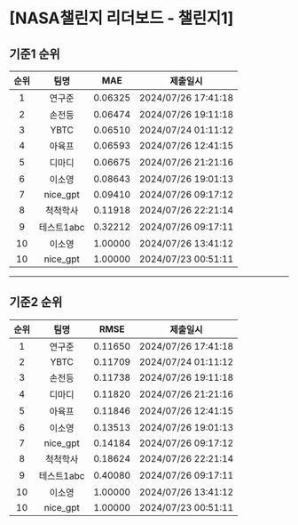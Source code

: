 # [NASA챌린지 리더보드 - 챌린지1]
## 기준1 순위
| 순위 | 팀명 | MAE | 제출일시 |
|:----:|:----:|:-----:|:----:|
| 1 | 연구준 | 0.06325 | 2024/07/26 17:41:18 |
| 2 | 손전등 | 0.06474 | 2024/07/26 19:11:18 |
| 3 | YBTC | 0.06510 | 2024/07/24 01:11:12 |
| 4 | 아육프 | 0.06593 | 2024/07/26 12:41:15 |
| 5 | 디마디 | 0.06675 | 2024/07/26 21:21:16 |
| 6 | 이소영 | 0.08643 | 2024/07/26 19:01:13 |
| 7 | nice_gpt | 0.09410 | 2024/07/26 09:17:12 |
| 8 | 척척학사 | 0.11918 | 2024/07/26 22:21:14 |
| 9 | 테스트1abc | 0.32212 | 2024/07/26 09:17:11 |
| 10 | 이소영 | 1.00000 | 2024/07/26 13:41:12 |
| 10 | nice_gpt | 1.00000 | 2024/07/23 00:51:11 |
___
## 기준2 순위
| 순위 | 팀명 | RMSE | 제출일시 |
|:----:|:----:|:-----:|:----:|
| 1 | 연구준 | 0.11650 | 2024/07/26 17:41:18 |
| 2 | YBTC | 0.11709 | 2024/07/24 01:11:12 |
| 3 | 손전등 | 0.11738 | 2024/07/26 19:11:18 |
| 4 | 디마디 | 0.11820 | 2024/07/26 21:21:16 |
| 5 | 아육프 | 0.11846 | 2024/07/26 12:41:15 |
| 6 | 이소영 | 0.13513 | 2024/07/26 19:01:13 |
| 7 | nice_gpt | 0.14184 | 2024/07/26 09:17:12 |
| 8 | 척척학사 | 0.18624 | 2024/07/26 22:21:14 |
| 9 | 테스트1abc | 0.40080 | 2024/07/26 09:17:11 |
| 10 | 이소영 | 1.00000 | 2024/07/26 13:41:12 |
| 10 | nice_gpt | 1.00000 | 2024/07/23 00:51:11 |
